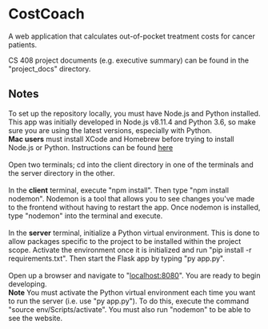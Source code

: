 # CostCoach

A web application that calculates out-of-pocket treatment costs for cancer patients.<br/>

CS 408 project documents (e.g. executive summary) can be found in the "project_docs" directory.<br/>

## Notes

To set up the repository locally, you must have Node.js and Python installed. This app was initially developed in Node.js v8.11.4 and Python 3.6, so make sure you are using the latest versions, especially with Python.<br/>
**Mac users** must install XCode and Homebrew before trying to install Node.js or Python. Instructions can be found [here](http://blog.teamtreehouse.com/install-node-js-npm-mac)<br/>
<br/>
Open two terminals; cd into the client directory in one of the terminals and the server directory in the other.<br/>
<br/>
In the **client** terminal, execute "npm install". Then type "npm install nodemon". Nodemon is a tool that allows you to see changes you've made to the frontend without having to restart the app. Once nodemon is installed, type "nodemon" into the terminal and execute.<br/>
<br/>
In the **server** terminal, initialize a Python virtual environment. This is done to allow packages specific to the project to be installed within the project scope. Activate the environment once it is initialized and run "pip install -r requirements.txt". Then start the Flask app by typing "py app.py".<br/>
<br/>
Open up a browser and navigate to "[localhost:8080](localhost:8080)". You are ready to begin developing.<br/>
**Note** You must activate the Python virtual environment each time you want to run the server (i.e. use "py app.py"). To do this, execute the command "source env/Scripts/activate". You must also run "nodemon" to be able to see the website.